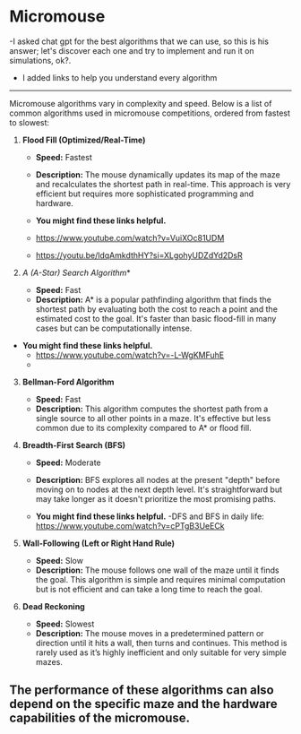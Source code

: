 # Micromouse 

-I asked chat gpt for the best algorithms that we can use, so this is his answer; let's discover each one and try to implement and run it on simulations, ok?.

- I added links to help you understand every algorithm
-------------------------------------------------------------------------------------------------------------------------------------------------
Micromouse algorithms vary in complexity and speed. Below is a list of common algorithms used in micromouse competitions, ordered from fastest to slowest:

1. **Flood Fill (Optimized/Real-Time)**
   - **Speed:** Fastest
   - **Description:** The mouse dynamically updates its map of the maze and recalculates the shortest path in real-time. This approach is very efficient but requires more sophisticated programming and hardware.
   
   - **You might find these links helpful.**
   - https://www.youtube.com/watch?v=VuiXOc81UDM
   - https://youtu.be/ldqAmkdthHY?si=XLgohyUDZdYd2DsR

   
2. **A* (A-Star) Search Algorithm**
   - **Speed:** Fast
   - **Description:** A* is a popular pathfinding algorithm that finds the shortest path by evaluating both the cost to reach a point and the estimated cost to the goal. It's faster than basic flood-fill in many cases but can be computationally intense.

 
 - **You might find these links helpful.**
   - https://www.youtube.com/watch?v=-L-WgKMFuhE
   -





3. **Bellman-Ford Algorithm**
   - **Speed:** Fast
   - **Description:** This algorithm computes the shortest path from a single source to all other points in a maze. It's effective but less common due to its complexity compared to A* or flood fill.

4. **Breadth-First Search (BFS)**
   - **Speed:** Moderate
   - **Description:** BFS explores all nodes at the present "depth" before moving on to nodes at the next depth level. It's straightforward but may take longer as it doesn't prioritize the most promising paths.

   - **You might find these links helpful.**
   -DFS and BFS in daily life: https://www.youtube.com/watch?v=cPTgB3UeECk




5. **Wall-Following (Left or Right Hand Rule)**
   - **Speed:** Slow
   - **Description:** The mouse follows one wall of the maze until it finds the goal. This algorithm is simple and requires minimal computation but is not efficient and can take a long time to reach the goal.

6. **Dead Reckoning**
   - **Speed:** Slowest
   - **Description:** The mouse moves in a predetermined pattern or direction until it hits a wall, then turns and continues. This method is rarely used as it’s highly inefficient and only suitable for very simple mazes.

The performance of these algorithms can also depend on the specific maze and the hardware capabilities of the micromouse.
----------------------------------------------------------------------------------------------------------------------------------------------

